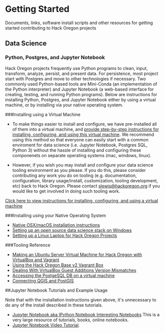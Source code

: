 # Getting Started
Documents, links, software install scripts and other resources for getting started contributing to Hack Oregon projects

## Data Science

### Python, Postgres, and Jupyter Notebook
Hack Oregon projects frequently use Python programs to clean, input, transform, analyze, persist, and present data.  For persistence, most project start with Postgres and move to other technologies if necessary. Two commonly used Python-based tools are Mini-Conda (an implementation of the Python interpreter) and Jupyter Notebook (a web-based interface for creating, testing, and running Python programs).  Below are instructions for installing Python, Postgres, and Jupyter Notebook either by using a virtual machine, or by installing via your native operating system.

###Installing using a Virtual Machine

* To make things easier to install and configure, we have pre-installed all of them into a virtual machine, and [provide step-by-step instructions for installing, configuring, and using this virtual machine](https://github.com/hackoregon/getting-started/blob/master/datascience/linux-laptop-setup/Using_the_VirtualBox_OVA.md).  We recommend using this method so that everyone can easily start with a common enviroment for data science (i.e. Jupyter Notebook, Postgres SQL, Python 3) without the hassle of installing and configuring these componenets on separate operating systems (mac, windows, linux).  

* However, if you wish you may install and configure your data science tooling environment as you please.  If you do this, please consider contributing any work you do on tooling (e.g. documentation, configuration, library usage/install, customization, tooling development, etc) back to Hack Oregon.  Please contact <slewis@hackoregon.org> if you would like to get involved in doing such tooling work.

[Click here to view instructions for installing, configuring, and using a virtual machine](https://github.com/hackoregon/getting-started/blob/master/datascience/linux-laptop-setup/Using_the_VirtualBox_OVA.md)

###Installing using your Native Operating System

* [Native OSX/macOS installation instructions](https://github.com/hackoregon/getting-started/blob/master/datascience/MacNative.md#native-osxmacos-installation-instructions)
* [Setting up an open source data science stack on Windows](https://github.com/hackoregon/getting-started/blob/master/datascience/Windows-GIS-Stack-Setup/README.md#setting-up-an-open-source-data-science-stack-on-windows)
* [Setting up a Linux Laptop for Hack Oregon Projects](https://github.com/hackoregon/getting-started/blob/master/datascience/linux-laptop-setup/README.md#setting-up-a-linux-laptop-for-hack-oregon-projects)

###Tooling Reference

* [Making an Ubuntu Server Virtual Machine for Hack Oregon with VirtualBox and Vagrant](https://github.com/hackoregon/getting-started/tree/master/datascience/linux-laptop-setup/virtual-machine-creation#making-an-ubuntu-server-virtual-machine-for-hack-oregon-with-virtualbox-and-vagrant)
* [Using the Hack Oregon Base v2 Vagrant Box](https://github.com/hackoregon/getting-started/blob/master/datascience/linux-laptop-setup/Using_the_Vagrant_Box.md#using-the-hack-oregon-base-v2-vagrant-box)
* [Dealing With VirtualBox Guest Additions Version Mismatches](https://github.com/hackoregon/getting-started/blob/master/datascience/linux-laptop-setup/guest-additions-version-mismatches.md#dealing-with-virtualbox-guest-additions-version-mismatches)
* [Accessing the PostgeSQL DB on a virtual machine](https://github.com/hackoregon/getting-started/blob/master/datascience/postgres_connection.md#accessing-the-postgesql-db-on-a-virtual-machine)
* [Connecting QGIS and PostGIS](https://github.com/hackoregon/getting-started/blob/master/datascience/Windows-GIS-Stack-Setup/connecting-qgis-and-postgis.md#connecting-qgis-and-postgis)

##Jupyter Notebook Tutorials and Example Usage 

Note that with the installation instructions given above, it's unnecessary to do any of the install described in these tutorials.

* [Jupyter Notebook aka IPython Notebook Interesting Notebooks](https://github.com/ipython/ipython/wiki/A-gallery-of-interesting-IPython-Notebooks) This is a very large resource of tutorials, books, online notebooks.
* [Jupyter Notebook Video Tutorial](https://www.youtube.com/watch?v=Rc4JQWowG5I). 

